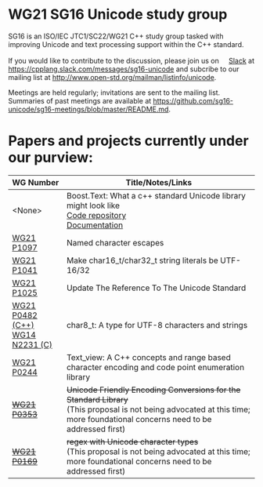 # WG21 SG16 Unicode study group
SG16 is an ISO/IEC JTC1/SC22/WG21 C++ study group tasked with improving Unicode and text processing support within the C++ standard.

If you would like to contribute to the discussion, please join us on [<img src="http://slack.com/favicon.ico" height="16"/>Slack](https://cpplang.slack.com/messages/sg16-unicode) at https://cpplang.slack.com/messages/sg16-unicode and subcribe to our mailing list at http://www.open-std.org/mailman/listinfo/unicode.

Meetings are held regularly; invitations are sent to the mailing list.  Summaries of past meetings are available at https://github.com/sg16-unicode/sg16-meetings/blob/master/README.md.

# Papers and projects currently under our purview:

WG Number     | Title/Notes/Links
--------------- | -----
\<None\> | Boost.Text: What a c++ standard Unicode library might look like<br/>[Code repository](https://github.com/tzlaine/text)<br/>[Documentation](https://tzlaine.github.io/text/doc/html/index.html)
[WG21 P1097][] | Named character escapes
[WG21 P1041][] | Make char16_t/char32_t string literals be UTF-16/32
[WG21 P1025][] | Update The Reference To The Unicode Standard
[WG21 P0482 (C++)][WG21 P0482]<br/>[WG14 N2231 (C)][WG14 N2231] | char8_t: A type for UTF-8 characters and strings
[WG21 P0244][] | Text_view: A C++ concepts and range based character encoding and code point enumeration library
~~[WG21 P0353][]~~ | ~~Unicode Friendly Encoding Conversions for the Standard Library~~<br/>(This proposal is not being advocated at this time; more foundational concerns need to be addressed first)
~~[WG21 P0169][]~~ | ~~regex with Unicode character types~~<br/>(This proposal is not being advocated at this time; more foundational concerns need to be addressed first)

[WG14 N2231]: http://www.open-std.org/jtc1/sc22/wg14/www/docs/n2231.htm
[WG21 P1097]: http://wg21.link/p1097
[WG21 P1041]: http://wg21.link/p1041
[WG21 P1025]: http://wg21.link/p1025
[WG21 P0482]: http://wg21.link/p0482
[WG21 P0244]: http://wg21.link/p0244
[WG21 P0353]: http://wg21.link/p0353
[WG21 P0169]: http://wg21.link/p0169
